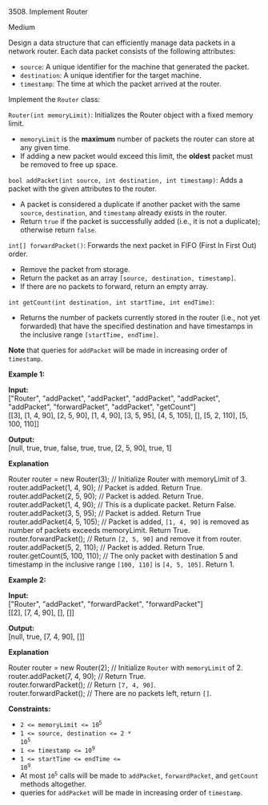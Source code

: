3508\. Implement Router

Medium

Design a data structure that can efficiently manage data packets in a network router. Each data packet consists of the following attributes:

*   `source`: A unique identifier for the machine that generated the packet.
*   `destination`: A unique identifier for the target machine.
*   `timestamp`: The time at which the packet arrived at the router.

Implement the `Router` class:

`Router(int memoryLimit)`: Initializes the Router object with a fixed memory limit.

*   `memoryLimit` is the **maximum** number of packets the router can store at any given time.
*   If adding a new packet would exceed this limit, the **oldest** packet must be removed to free up space.

`bool addPacket(int source, int destination, int timestamp)`: Adds a packet with the given attributes to the router.

*   A packet is considered a duplicate if another packet with the same `source`, `destination`, and `timestamp` already exists in the router.
*   Return `true` if the packet is successfully added (i.e., it is not a duplicate); otherwise return `false`.

`int[] forwardPacket()`: Forwards the next packet in FIFO (First In First Out) order.

*   Remove the packet from storage.
*   Return the packet as an array `[source, destination, timestamp]`.
*   If there are no packets to forward, return an empty array.

`int getCount(int destination, int startTime, int endTime)`:

*   Returns the number of packets currently stored in the router (i.e., not yet forwarded) that have the specified destination and have timestamps in the inclusive range `[startTime, endTime]`.

**Note** that queries for `addPacket` will be made in increasing order of `timestamp`.

**Example 1:**

**Input:**   
 ["Router", "addPacket", "addPacket", "addPacket", "addPacket", "addPacket", "forwardPacket", "addPacket", "getCount"]   
 [[3], [1, 4, 90], [2, 5, 90], [1, 4, 90], [3, 5, 95], [4, 5, 105], [], [5, 2, 110], [5, 100, 110]]

**Output:**   
 [null, true, true, false, true, true, [2, 5, 90], true, 1]

**Explanation**

Router router = new Router(3); // Initialize Router with memoryLimit of 3.   
 router.addPacket(1, 4, 90); // Packet is added. Return True.   
 router.addPacket(2, 5, 90); // Packet is added. Return True.   
 router.addPacket(1, 4, 90); // This is a duplicate packet. Return False.   
 router.addPacket(3, 5, 95); // Packet is added. Return True   
 router.addPacket(4, 5, 105); // Packet is added, `[1, 4, 90]` is removed as number of packets exceeds memoryLimit. Return True.   
 router.forwardPacket(); // Return `[2, 5, 90]` and remove it from router.   
 router.addPacket(5, 2, 110); // Packet is added. Return True.   
 router.getCount(5, 100, 110); // The only packet with destination 5 and timestamp in the inclusive range `[100, 110]` is `[4, 5, 105]`. Return 1.

**Example 2:**

**Input:**   
 ["Router", "addPacket", "forwardPacket", "forwardPacket"]   
 [[2], [7, 4, 90], [], []]

**Output:**   
 [null, true, [7, 4, 90], []]

**Explanation**

Router router = new Router(2); // Initialize `Router` with `memoryLimit` of 2.   
 router.addPacket(7, 4, 90); // Return True.   
 router.forwardPacket(); // Return `[7, 4, 90]`.   
 router.forwardPacket(); // There are no packets left, return `[]`.

**Constraints:**

*   <code>2 <= memoryLimit <= 10<sup>5</sup></code>
*   <code>1 <= source, destination <= 2 * 10<sup>5</sup></code>
*   <code>1 <= timestamp <= 10<sup>9</sup></code>
*   <code>1 <= startTime <= endTime <= 10<sup>9</sup></code>
*   At most <code>10<sup>5</sup></code> calls will be made to `addPacket`, `forwardPacket`, and `getCount` methods altogether.
*   queries for `addPacket` will be made in increasing order of `timestamp`.